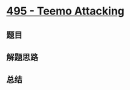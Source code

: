 # [495 - Teemo Attacking](https://leetcode.com/problems/teemo-attacking/)

## 题目


## 解题思路


## 总结



